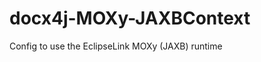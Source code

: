 docx4j-MOXy-JAXBContext
=======================

Config to use the EclipseLink MOXy (JAXB) runtime 
